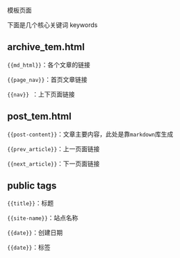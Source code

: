 模板页面

下面是几个核心关键词 keywords

## archive_tem.html
`{{md_html}}`：各个文章的链接

`{{page_nav}}`：首页文章链接

 `{{nav}} `：上下页面链接
 
 ## post_tem.html
 `{{post-content}}`：文章主要内容，此处是靠`markdown`库生成
 
 `{{prev_article}}`：上一页面链接
 
 `{{next_article}}`：下一页面链接
 
 ## public tags
 `{{title}}`：标题
 
 `{{site-name}}`：站点名称
 
 `{{date}}`：创建日期
 
 `{{date}}`：标签
